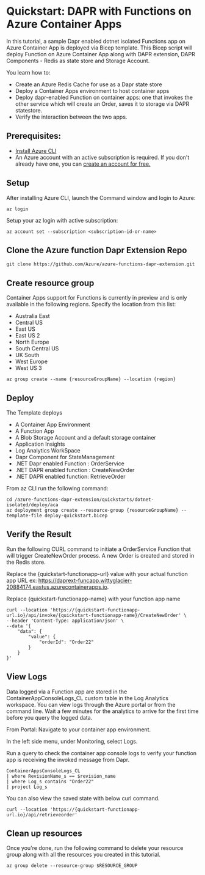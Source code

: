# Quickstart: DAPR with Functions on Azure Container Apps

In this tutorial, a sample Dapr enabled dotnet isolated Functions app on Azure Container App is deployed via Bicep template.
This Bicep script will deploy Function on Azure Container App along with DAPR extension, DAPR Components - Redis as state store and Storage Account.

You learn how to:

- Create an Azure Redis Cache for use as a Dapr state store
- Deploy a Container Apps environment to host container apps
- Deploy dapr-enabled Function on container apps: one that invokes the other service which will create an Order, saves it to storage via DAPR statestore.
- Verify the interaction between the two apps.

## Prerequisites:

- [Install Azure CLI](https://docs.microsoft.com/en-us/cli/azure/install-azure-cli)
- An Azure account with an active subscription is required. If you don't already have one, you can [create an account for free.](https://azure.microsoft.com/free/?WT.mc_id=A261C142F)

## Setup

After installing Azure CLI, launch the Command window and login to Azure:

```
az login
```
Setup  your az login with active subscription:

```
az account set --subscription <subscription-id-or-name>
```

## Clone the Azure function Dapr Extension Repo

```
git clone https://github.com/Azure/azure-functions-dapr-extension.git

```

## Create resource group

Container Apps support for Functions is currently in preview and is only available in the following regions. Specify the location from this list:

- Australia East
- Central US
- East US
- East US 2
- North Europe
- South Central US
- UK South
- West Europe
- West US 3

```
az group create --name {resourceGroupName} --location {region}
```

## Deploy 

The Template deploys 
- A Container App Environment
- A Function App
- A Blob Storage Account and a default storage container
- Application Insights
- Log Analytics WorkSpace
- Dapr Component for StateManagement
- .NET Dapr enabled Function :  OrderService
- .NET DAPR enabled function : CreateNewOrder
- .NET DAPR enabled function: RetrieveOrder

From az CLI run the following command:

```
cd /azure-functions-dapr-extension/quickstarts/dotnet-isolated/deploy/aca
az deployment group create --resource-group {resourceGroupName} --template-file deploy-quickstart.bicep
```

## Verify the Result

Run the following CURL command to initiate a OrderService Function that will trigger CreateNewOrder process. A new Order is created and stored in the Redis store.

Replace the {quickstart-functionapp-url} value with your actual function app URL ex: https://daprext-funcapp.wittyglacier-20884174.eastus.azurecontainerapps.io.

Replace {quickstart-functionapp-name} with your function app name

```
curl --location 'https://{quickstart-functionapp-url.io}/api/invoke/{quickstart-functionapp-name}/CreateNewOrder' \
--header 'Content-Type: application/json' \
--data '{
    "data": {
        "value": {
            "orderId": "Order22"
        }
    }
}'
```

## View Logs

Data logged via a Function app are stored in the ContainerAppConsoleLogs_CL custom table in the Log Analytics workspace. You can view logs through the Azure portal or from the command line. Wait a few minutes for the analytics to arrive for the first time before you query the logged data.

From Portal: 
Navigate to your container app environment.

In the left side menu, under Monitoring, select Logs.

Run a query to check the container app console logs to verify your function app is receiving the invoked message from Dapr.

```
ContainerAppsConsoleLogs_CL
| where RevisionName_s == $revision_name
| where Log_s contains "Order22"
| project Log_s
```
You can also view the saved state with below curl command.

```
curl --location 'https://{quickstart-functionapp-url.io}/api/retrieveorder'
```

## Clean up resources

Once you're done, run the following command to delete your resource group along with all the resources you created in this tutorial.

```
az group delete --resource-group $RESOURCE_GROUP
```
